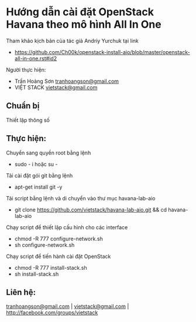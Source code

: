 Hướng dẫn cài đặt OpenStack Havana theo mô hình All In One
==============

Tham khảo kịch bản của tác giả Andriy Yurchuk tại link
- https://github.com/Ch00k/openstack-install-aio/blob/master/openstack-all-in-one.rst#id2

Người thực hiện:
- Trần Hoàng Sơn    tranhoangson@gmail.com
- VIỆT STACK        vietstack@gmail.com

## Chuẩn bị
Thiết lập thông số

## Thực hiện:
Chuyển sang quyền root bằng lệnh
- sudo - i hoặc su - 

Tải cài đặt gói git bằng lệnh
- apt-get install git -y

Tải script bằng lệnh và di chuyển vào thư mục havana-lab-aio
-  git clone https://github.com/vietstack/havana-lab-aio.git && cd havana-lab-aio

Chạy script để thiết lập cấu hình cho các interface
- chmod -R 777 configure-network.sh
- sh configure-network.sh

Chạy script để tiến hành cài đặt OpenStack 
- chmod -R 777 install-stack.sh
- sh install-stack.sh

## Liên hệ:
tranhoangson@gmail.com | vietstack@gmail.com | http://facebook.com/groups/vietstack
